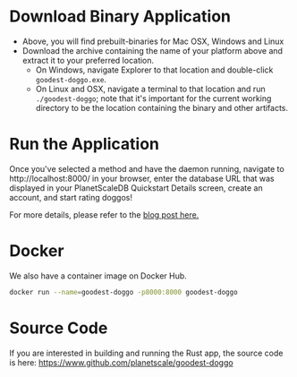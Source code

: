 
Download Binary Application
===========================

* Above, you will find prebuilt-binaries for Mac OSX, Windows and Linux
* Download the archive containing the name of your platform above and extract it to your preferred location.
  * On Windows, navigate Explorer to that location and double-click `goodest-doggo.exe`.
  * On Linux and OSX, navigate a terminal to that location and run `./goodest-doggo`; note that it's important for the current working directory to be the location containing the binary and other artifacts.


Run the Application
===================

Once you've selected a method and have the daemon running, navigate to http://localhost:8000/ in your browser, enter the database URL that was displayed in your PlanetScaleDB Quickstart Details screen, create an account, and start rating doggos!

For more details, please refer to the [blog post here.](https://www.planetscale.com/blog/learn-horizontal-scaling-on-planetscaledb-with-vitess-rate-puppies-in-a-rust-app-with-sharded-mysql-database)

Docker
======

We also have a container image on Docker Hub.

```bash
docker run --name=goodest-doggo -p8000:8000 goodest-doggo
```

Source Code
===========
If you are interested in building and running the Rust app, the source code is here: https://www.github.com/planetscale/goodest-doggo 







